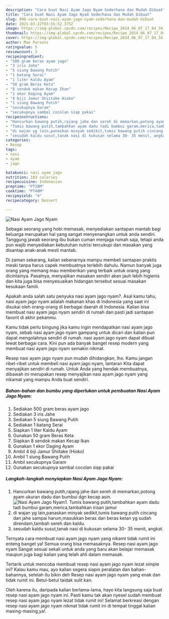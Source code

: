 ```yaml
---
description: "Cara buat Nasi Ayam Jago Nyam Sederhana dan Mudah Dibuat"
title: "Cara buat Nasi Ayam Jago Nyam Sederhana dan Mudah Dibuat"
slug: 896-cara-buat-nasi-ayam-jago-nyam-sederhana-dan-mudah-dibuat
date: 2021-03-22T03:55:52.375Z
image: https://img-global.cpcdn.com/recipes/Recipe_2014_06_07_17_04_34_384_be15d5_original_20131001_181156/680x482cq70/nasi-ayam-jago-nyam-foto-resep-utama.jpg
thumbnail: https://img-global.cpcdn.com/recipes/Recipe_2014_06_07_17_04_34_384_be15d5_original_20131001_181156/680x482cq70/nasi-ayam-jago-nyam-foto-resep-utama.jpg
cover: https://img-global.cpcdn.com/recipes/Recipe_2014_06_07_17_04_34_384_be15d5_original_20131001_181156/680x482cq70/nasi-ayam-jago-nyam-foto-resep-utama.jpg
author: Mae Parsons
ratingvalue: 5
reviewcount: 3
recipeingredient:
- "500 gram beras ayam jago"
- "3 iris Jahe"
- "5 siung Bawang Putih"
- "1 batang Serai"
- "1 liter Kaldu Ayam"
- "50 gram Beras Keta"
- "8 sendok makan Kecap Ikan"
- "1 ekor Daging Ayam"
- "4 biji Jamur Shiitake Hioko"
- "1 siung Bawang Putih"
- "secukupnya Garam"
- "secukupnya sambal cocolan siap pakai"
recipeinstructions:
- "Hancurkan bawang putih,rajang jahe dan sereh di memarkan,potong ayam ukuran dadu dan bumbui dgn kecap asin."
- "Tumis bawang putih,tambahkan ayam dadu tadi bumbui garam,merica,tambahkan irisan jamur"
- "di wajan yg lain,panaskan minyak sedikit,tumis bawang putih cincang dan jahe sampai harum,masukkan beras dan beras ketan yg sudah direndam,tambah sereh dan kaldu."
- "sesudah kaldu susut,tanak nasi di kukusan selama 30- 35 menit, angkat."
categories:
- Resep
tags:
- nasi
- ayam
- jago

katakunci: nasi ayam jago 
nutrition: 183 calories
recipecuisine: Indonesian
preptime: "PT28M"
cooktime: "PT40M"
recipeyield: "4"
recipecategory: Dessert

---
```



![Nasi Ayam Jago Nyam](https://img-global.cpcdn.com/recipes/Recipe_2014_06_07_17_04_34_384_be15d5_original_20131001_181156/680x482cq70/nasi-ayam-jago-nyam-foto-resep-utama.jpg)

Sebagai seorang yang hobi memasak, menyediakan santapan mantab bagi keluarga merupakan hal yang sangat menyenangkan untuk anda sendiri. Tanggung jawab seorang ibu bukan cuman menjaga rumah saja, tetapi anda pun wajib menyediakan kebutuhan nutrisi tercukupi dan masakan yang disantap anak-anak mesti mantab.

Di zaman  sekarang, kalian sebenarnya mampu membeli santapan praktis meski tanpa harus capek membuatnya terlebih dahulu. Namun banyak juga orang yang memang mau memberikan yang terbaik untuk orang yang dicintainya. Pasalnya, menyajikan masakan sendiri akan jauh lebih higienis dan kita juga bisa menyesuaikan hidangan tersebut sesuai masakan kesukaan famili. 



Apakah anda salah satu penyuka nasi ayam jago nyam?. Asal kamu tahu, nasi ayam jago nyam adalah makanan khas di Indonesia yang saat ini disukai oleh orang-orang di berbagai daerah di Indonesia. Kalian bisa membuat nasi ayam jago nyam sendiri di rumah dan pasti jadi santapan favorit di akhir pekanmu.

Kamu tidak perlu bingung jika kamu ingin mendapatkan nasi ayam jago nyam, sebab nasi ayam jago nyam gampang untuk dicari dan kalian pun dapat mengolahnya sendiri di rumah. nasi ayam jago nyam dapat dibuat lewat berbagai cara. Kini pun ada banyak banget resep modern yang membuat nasi ayam jago nyam semakin nikmat.

Resep nasi ayam jago nyam pun mudah dihidangkan, lho. Kamu jangan ribet-ribet untuk membeli nasi ayam jago nyam, lantaran Kita dapat menyajikan sendiri di rumah. Untuk Anda yang hendak membuatnya, dibawah ini merupakan resep menyajikan nasi ayam jago nyam yang nikamat yang mampu Anda buat sendiri.

<!--inarticleads1-->

##### Bahan-bahan dan bumbu yang diperlukan untuk pembuatan Nasi Ayam Jago Nyam:

1. Sediakan 500 gram beras ayam jago
1. Sediakan 3 iris Jahe
1. Sediakan 5 siung Bawang Putih
1. Sediakan 1 batang Serai
1. Siapkan 1 liter Kaldu Ayam
1. Gunakan 50 gram Beras Keta
1. Siapkan 8 sendok makan Kecap Ikan
1. Gunakan 1 ekor Daging Ayam
1. Ambil 4 biji Jamur Shiitake (Hioko)
1. Ambil 1 siung Bawang Putih
1. Ambil secukupnya Garam
1. Gunakan secukupnya sambal cocolan siap pakai




<!--inarticleads2-->

##### Langkah-langkah menyiapkan Nasi Ayam Jago Nyam:

1. Hancurkan bawang putih,rajang jahe dan sereh di memarkan,potong ayam ukuran dadu dan bumbui dgn kecap asin.
<img src="https://img-global.cpcdn.com/steps/Step_2014_06_07_17_24_31_420_26e50e_original_20131001_180342/160x128cq70/nasi-ayam-jago-nyam-langkah-memasak-1-foto.jpg" alt="Nasi Ayam Jago Nyam">1. Tumis bawang putih,tambahkan ayam dadu tadi bumbui garam,merica,tambahkan irisan jamur
1. di wajan yg lain,panaskan minyak sedikit,tumis bawang putih cincang dan jahe sampai harum,masukkan beras dan beras ketan yg sudah direndam,tambah sereh dan kaldu.
1. sesudah kaldu susut,tanak nasi di kukusan selama 30- 35 menit, angkat.




Ternyata cara membuat nasi ayam jago nyam yang nikamt tidak rumit ini enteng banget ya! Semua orang bisa memasaknya. Resep nasi ayam jago nyam Sangat sesuai sekali untuk anda yang baru akan belajar memasak maupun juga bagi kalian yang telah ahli dalam memasak.

Tertarik untuk mencoba membuat resep nasi ayam jago nyam lezat simple ini? Kalau kamu mau, ayo kalian segera siapin peralatan dan bahan-bahannya, setelah itu bikin deh Resep nasi ayam jago nyam yang enak dan tidak rumit ini. Betul-betul taidak sulit kan. 

Oleh karena itu, daripada kalian berlama-lama, hayo kita langsung saja buat resep nasi ayam jago nyam ini. Pasti kamu tak akan nyesel sudah membuat resep nasi ayam jago nyam lezat tidak rumit ini! Selamat berkreasi dengan resep nasi ayam jago nyam nikmat tidak rumit ini di tempat tinggal kalian masing-masing,ya!.


